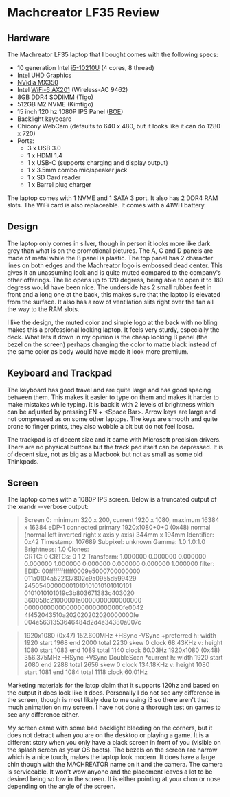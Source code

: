 # Machcreator LF35 Review  

## Hardware
The Machreator LF35 laptop that I bought comes with the following specs:
- 10 generation Intel [i5-10210U][1] (4 cores, 8 thread)
- Intel UHD Graphics
- [NVidia MX350][2]
- Intel [WiFi-6 AX201][3] (Wireless-AC 9462)
- 8GB DDR4 SODIMM (Tigo)
- 512GB M2 NVME (Kimtigo)
- 15 inch 120 hz 1080P IPS Panel ([BOE][4])
- Backlight keyboard
- Chicony WebCam (defaults to 640 x 480, but it looks like it can do 1280 x 720)
- Ports:
	- 3 x  USB 3.0
	- 1 x HDMI 1.4
	- 1 x USB-C (supports charging and display output)
	- 1 x 3.5mm combo mic/speaker jack
	- 1 x SD Card reader
	- 1 x Barrel plug charger

The laptop comes with 1 NVME and 1 SATA 3 port. It also has 2 DDR4 RAM slots. The WiFi card is also replaceable. It comes with a 41WH battery.

## Design
The laptop only comes in silver, though in person it looks more like dark grey than what is on the promotional pictures. The A, C and D panels are made of metal while the B panel is plastic. The top panel has 2 character lines on both edges and the Machreator logo is embossed dead center. This gives it an unassuming look and is quite muted compared to the company's other offerings. The lid opens up to 120 degress, being able to open it to 180 degress would have been nice. The underside has 2 small rubber feet in front and a long one at the back, this makes sure that the laptop is elevated from the surface. It also has a row of ventilation slits right over the fan all the way to the RAM slots.  

I like the design, the muted color and simple logo at the back with no bling makes this a professional looking laptop. It feels very sturdy, especially the deck. What lets it down in my opinion is the cheap looking B panel (the bezel on the screen) perhaps changing the color to matte black instead of the same color as body would have made it look more premium.

## Keyboard and Trackpad
The keyboard has good travel and are quite large and has good spacing between them. This makes it easier to type on them and makes it harder to make mistakes while typing. It is backlit with 2 levels of brightness which can be adjusted by pressing FN + \<Space Bar\>. Arrow keys are large and not compressed as on some other laptops. The keys are smooth and quite prone to finger prints, they also wobble a bit but do not feel loose.  

The trackpad is of decent size and it came with Microsoft precision drivers. There are no physical buttons but the track pad itself can be depressed. It is of decent size, not as big as a Macbook but not as small as some old Thinkpads.

## Screen
The laptop comes with a 1080P IPS screen. Below is a truncated output of the xrandr --verbose output:
>Screen 0: minimum 320 x 200, current 1920 x 1080, maximum 16384 x 16384
>eDP-1 connected primary 1920x1080+0+0 (0x48) normal (normal left inverted right x axis y axis) 344mm x 194mm
>	Identifier: 0x42
>	Timestamp:  107689
>	Subpixel:   unknown
>	Gamma:      1.0:1.0:1.0
>	Brightness: 1.0
>	Clones:    
>	CRTC:       0
>	CRTCs:      0 1 2
>	Transform:  1.000000 0.000000 0.000000
>	            0.000000 1.000000 0.000000
>	            0.000000 0.000000 1.000000
>	           filter: 
>	EDID: 
>		00ffffffffffff0009e5000700000000
>		011a0104a522137802c9a0955d599429
>		24505400000001010101010101010101
>		0101010101019c3b803671383c403020
>		360058c21000001a0000000000000000
>		00000000000000000000000000fe0042
>		4f452043510a202020202020000000fe
>		004e5631353646484d2d4e34380a007c

>  1920x1080 (0x47) 152.600MHz +HSync -VSync +preferred
>        h: width  1920 start 1968 end 2000 total 2230 skew    0 clock  68.43KHz
>        v: height 1080 start 1083 end 1089 total 1140           clock  60.03Hz
>  1920x1080 (0x48) 356.375MHz -HSync +VSync DoubleScan *current
>        h: width  1920 start 2080 end 2288 total 2656 skew    0 clock 134.18KHz
>        v: height 1080 start 1081 end 1084 total 1118           clock  60.01Hz

Marketing materials for the latop claim that it supports 120hz and based on the output it does look like it does. Personally I do not see any difference in the screen, though is most likely due to me using i3 so there aren't that much animation on my screen. I have not done a thorough test on  games to see any difference either.  

My screen came with some bad backlight bleeding on the corners, but it does not detract when you are on the desktop or playing a game. It is a different story when you only have a black screen in front of you (visible on the splash screen as your OS boots). The bezels on the screen are narrow which is a nice touch, makes the laptop look modern. It does have a large chin though with the MACHREATOR name on it and the camera. The camera is serviceable. It won't wow anyone and the placement leaves a lot to be desired being so low in the screen. It is either pointing at your chon or nose depending on the angle of the screen.

[1]: https://ark.intel.com/content/www/us/en/ark/products/195436/intel-core-i5-10210u-processor-6m-cache-up-to-4-20-ghz.html
[2]: https://www.nvidia.com/en-us/geforce/gaming-laptops/mx-350/
[3]: https://ark.intel.com/content/www/us/en/ark/products/130293/intel-wi-fi-6-ax201-gig.html
[4]: https://www.boe.com/en/about/boeqq/
